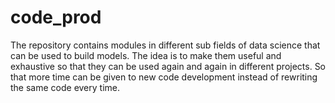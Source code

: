 # code_prod
The repository contains modules in different sub fields of data science that can be used to build models. The idea is to make them useful and exhaustive so that they can be used again and again in different projects. So that more time can be given to new code development instead of rewriting the same code every time.
